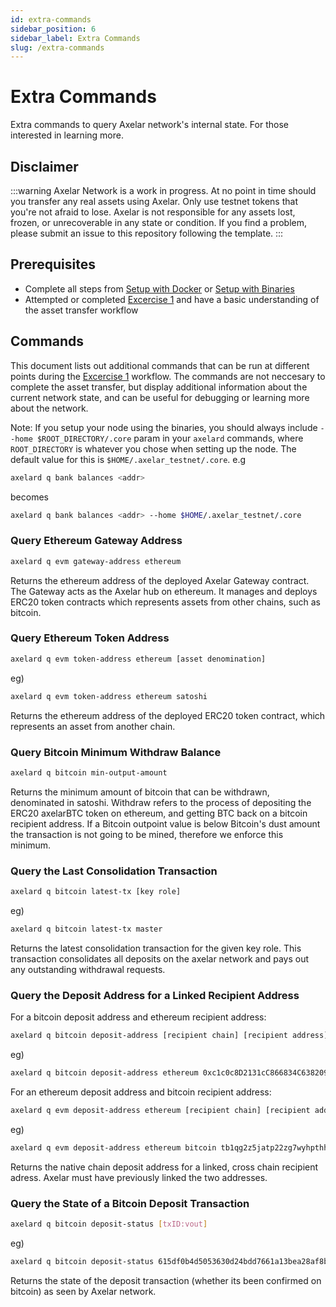 ```yaml
---
id: extra-commands
sidebar_position: 6
sidebar_label: Extra Commands
slug: /extra-commands
---
```

# Extra Commands
Extra commands to query Axelar network's internal state. For those interested in learning more.

## Disclaimer
:::warning
Axelar Network is a work in progress. At no point in time should you transfer any real assets using Axelar. Only use testnet tokens that you're not afraid to lose. Axelar is not responsible for any assets lost, frozen, or unrecoverable in any state or condition. If you find a problem, please submit an issue to this repository following the template.
:::

## Prerequisites
- Complete all steps from [Setup with Docker](/setup-docker) or [Setup with Binaries](/setup-binaries)
- Attempted or completed [Excercise 1](/exercises/e1) and have a basic understanding of the asset transfer workflow

## Commands
This document lists out additional commands that can be run at different points during the [Excercise 1](/exercises/e1) workflow. The commands are not neccesary to complete the asset transfer, but display additional information about the current network state, and can be useful for debugging or learning more about the network.

Note: If you setup your node using the binaries, you should always include `--home $ROOT_DIRECTORY/.core` param in your `axelard` commands, where `ROOT_DIRECTORY` is whatever you chose when setting up the node. The default value for this is `$HOME/.axelar_testnet/.core`. e.g
```bash
axelard q bank balances <addr>
```

becomes
```bash
axelard q bank balances <addr> --home $HOME/.axelar_testnet/.core
```


### Query Ethereum Gateway Address
```bash
axelard q evm gateway-address ethereum
```

Returns the ethereum address of the deployed Axelar Gateway contract. The Gateway acts as the Axelar hub on ethereum. It manages and deploys ERC20 token contracts which represents assets from other chains, such as bitcoin.


### Query Ethereum Token Address
```bash
axelard q evm token-address ethereum [asset denomination]
```
eg)

```bash
axelard q evm token-address ethereum satoshi
```

Returns the ethereum address of the deployed ERC20 token contract, which represents an asset from another chain.


### Query Bitcoin Minimum Withdraw Balance
```bash
axelard q bitcoin min-output-amount
```

Returns the minimum amount of bitcoin that can be withdrawn, denominated in satoshi. Withdraw refers to the process of depositing the ERC20 axelarBTC token on ethereum, and getting BTC back on a bitcoin recipient address. If a Bitcoin outpoint value is below Bitcoin's dust amount the transaction is not going to be mined, therefore we enforce this minimum.


### Query the Last Consolidation Transaction
```bash
axelard q bitcoin latest-tx [key role]
```
eg)

```bash
axelard q bitcoin latest-tx master
```

Returns the latest consolidation transaction for the given key role. This transaction consolidates all deposits on the axelar network and pays out any outstanding withdrawal requests.


### Query the Deposit Address for a Linked Recipient Address
For a bitcoin deposit address and ethereum recipient address:
```bash
axelard q bitcoin deposit-address [recipient chain] [recipient address]
```
eg)

```bash
axelard q bitcoin deposit-address ethereum 0xc1c0c8D2131cC866834C6382096EaDFEf1af2F52
```

For an ethereum deposit address and bitcoin recipient address:
```bash
axelard q evm deposit-address ethereum [recipient chain] [recipient address] [asset denomination]
```
eg)

```bash
axelard q evm deposit-address ethereum bitcoin tb1qg2z5jatp22zg7wyhpthhgwvn0un05mdwmqgjln satoshi
```

Returns the native chain deposit address for a linked, cross chain recipient adress. Axelar must have previously linked the two addresses.


### Query the State of a Bitcoin Deposit Transaction
```bash
axelard q bitcoin deposit-status [txID:vout]
```
eg)

```bash
axelard q bitcoin deposit-status 615df0b4d5053630d24bdd7661a13bea28af8bc1eb0e10068d39b4f4f9b6082d:0
```

Returns the state of the deposit transaction (whether its been confirmed on bitcoin) as seen by Axelar network.
